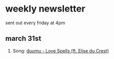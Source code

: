 # weekly newsletter

sent out every friday at 4pm

## march 31st

1. Song: 
[duumu - Love Spells (ft. Elise du Crest)](https://duumu.bandcamp.com/track/love-spells-ft-elise-du-crest)


